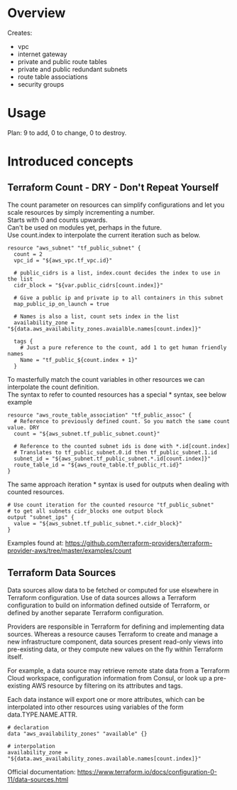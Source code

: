 # Overview
Creates:
* vpc
* internet gateway
* private and public route tables
* private and public redundant subnets
* route table associations
* security groups

# Usage

Plan: 9 to add, 0 to change, 0 to destroy.

# Introduced concepts
## Terraform Count - DRY - Don't Repeat Yourself
The count parameter on resources can simplify configurations and let you scale resources by simply incrementing a number.<br>
Starts with 0 and counts upwards. <br>
Can't be used on modules yet, perhaps in the future.<br>
Use count.index to interpolate the current iteration such as below.
    
    resource "aws_subnet" "tf_public_subnet" {
      count = 2
      vpc_id = "${aws_vpc.tf_vpc.id}"
      
      # public_cidrs is a list, index.count decides the index to use in the list
      cidr_block = "${var.public_cidrs[count.index]}"
      
      # Give a public ip and private ip to all containers in this subnet
      map_public_ip_on_launch = true
      
      # Names is also a list, count sets index in the list
      availability_zone = "${data.aws_availability_zones.avaialble.names[count.index]}"
    
      tags {
        # Just a pure reference to the count, add 1 to get human friendly names
        Name = "tf_public_${count.index + 1}"
      }
      
To masterfully match the count variables in other resources we can interpolate the count definition.<br>
The syntax to refer to counted resources has a special * syntax, see below example

    resource "aws_route_table_association" "tf_public_assoc" { 
      # Reference to previously defined count. So you match the same count value. DRY
      count = "${aws_subnet.tf_public_subnet.count}"
      
      # Reference to the counted subnet ids is done with *.id[count.index]
      # Translates to tf_public_subnet.0.id then tf_public_subnet.1.id
      subnet_id = "${aws_subnet.tf_public_subnet.*.id[count.index]}"
      route_table_id = "${aws_route_table.tf_public_rt.id}"
    }
    
The same approach iteration * syntax is used for outputs when dealing with counted resources.

    # Use count iteration for the counted resource "tf_public_subnet"
    # to get all subnets cidr_blocks one output block
    output "subnet_ips" {
      value = "${aws_subnet.tf_public_subnet.*.cidr_block}"
    }

Examples found at: https://github.com/terraform-providers/terraform-provider-aws/tree/master/examples/count

## Terraform Data Sources
Data sources allow data to be fetched or computed for use elsewhere in Terraform configuration. Use of data sources allows a Terraform configuration to build on information defined outside of Terraform, or defined by another separate Terraform configuration.

Providers are responsible in Terraform for defining and implementing data sources. Whereas a resource causes Terraform to create and manage a new infrastructure component, data sources present read-only views into pre-existing data, or they compute new values on the fly within Terraform itself.

For example, a data source may retrieve remote state data from a Terraform Cloud workspace, configuration information from Consul, or look up a pre-existing AWS resource by filtering on its attributes and tags.

Each data instance will export one or more attributes, which can be interpolated into other resources using variables of the form data.TYPE.NAME.ATTR.

    # declaration
    data "aws_availability_zones" "available" {}
    
    # interpolation
    availability_zone = "${data.aws_availability_zones.available.names[count.index]}"


Official documentation: https://www.terraform.io/docs/configuration-0-11/data-sources.html
